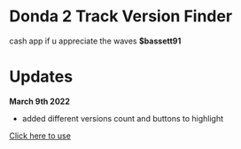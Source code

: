 # Donda 2 Track Version Finder

cash app if u appreciate the waves
**$bassett91**

# Updates
**March 9th 2022**
- added different versions count and buttons to highlight

[Click here to use](https://bryanbassett.github.io/donda2tracks/)


